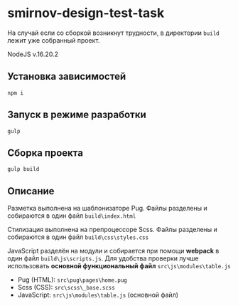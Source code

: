 # smirnov-design-test-task

На случай если со сборкой возникнут трудности, в директории `build` лежит уже собранный проект.

NodeJS v.16.20.2

## Установка зависимостей

```
npm i
```

## Запуск в режиме разработки

```
gulp
```

## Сборка проекта

```
gulp build
```

## Описание

Разметка выполнена на шаблонизаторе Pug. Файлы разделены и собираются в один файл `build\index.html`

Стилизация выполнена на препроцессоре Scss. Файлы разделены и собираются в один файл `build\css\styles.css`

JavaScript разделён на модули и собирается при помощи **webpack** в один файл `build\js\scripts.js`. Для удобства проверки лучше использовать **основной функциональный файл** `src\js\modules\table.js`

* Pug (HTML): `src\pug\pages\home.pug`
* Scss (CSS): `src\scss\_base.scss`
* JavaScript: `src\js\modules\table.js` (оcновной файл)
